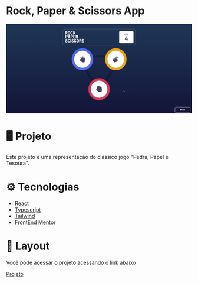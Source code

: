# Rock, Paper & Scissors App
<img title="Rock Paper & Scissor Animation" alt="Rock Paper & Scissor Animation" src="./github/rock-paper-scissor-animation.gif"/>

# 🖥️ Projeto
<p>Este projeto é uma representação do clássico jogo "Pedra, Papel e Tesoura".</p>

# ⚙️ Tecnologias
* [React](https://reactjs.org/)
* [Typescript](https://www.typescriptlang.org/)
* [Tailwind](https://tailwindcss.com/)
* [FrontEnd Mentor](https://www.frontendmentor.io/)


# 📱 Layout
<p>Você pode acessar o projeto acessando o link abaixo</p>
 <a href="https://rock-paper-scissors-game-phi-inky.vercel.app/">Projeto</a>
